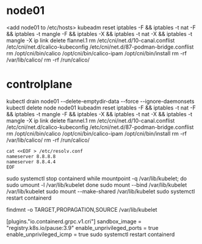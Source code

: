 # node01
<add node01 to /etc/hosts>
kubeadm reset
iptables -F && iptables -t nat -F && iptables -t mangle -F && iptables -X && iptables -t nat -X && iptables -t mangle -X
ip link delete flannel.1
rm /etc/cni/net.d/10-canal.conflist /etc/cni/net.d/calico-kubeconfig /etc/cni/net.d/87-podman-bridge.conflist
rm /opt/cni/bin/calico /opt/cni/bin/calico-ipam /opt/cni/bin/install
rm -rf /var/lib/calico/
rm -rf /run/calico/

# controlplane
kubectl drain node01 --delete-emptydir-data --force --ignore-daemonsets
kubectl delete node node01
kubeadm reset
iptables -F && iptables -t nat -F && iptables -t mangle -F && iptables -X && iptables -t nat -X && iptables -t mangle -X
ip link delete flannel.1
rm /etc/cni/net.d/10-canal.conflist /etc/cni/net.d/calico-kubeconfig /etc/cni/net.d/87-podman-bridge.conflist
rm /opt/cni/bin/calico /opt/cni/bin/calico-ipam /opt/cni/bin/install
rm -rf /var/lib/calico/
rm -rf /run/calico/
<delete veth pair as well>

```
cat <<EOF > /etc/resolv.conf 
nameserver 8.8.8.8
nameserver 8.8.4.4
EOF
```

sudo systemctl stop containerd
while mountpoint -q /var/lib/kubelet; do
  sudo umount -l /var/lib/kubelet
done
sudo mount --bind /var/lib/kubelet /var/lib/kubelet
sudo mount --make-shared /var/lib/kubelet
sudo systemctl restart containerd

findmnt -o TARGET,PROPAGATION,SOURCE /var/lib/kubelet

[plugins."io.containerd.grpc.v1.cri"]
    sandbox_image = "registry.k8s.io/pause:3.9"
    enable_unprivileged_ports = true
    enable_unprivileged_icmp = true
sudo systemctl restart containerd

